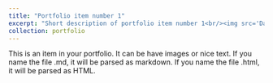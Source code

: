 ```yaml
---
title: "Portfolio item number 1"
excerpt: "Short description of portfolio item number 1<br/><img src='Data Analysis with Python.jpg'>"
collection: portfolio
---
```


This is an item in your portfolio. It can be have images or nice text. If you name the file .md, it will be parsed as markdown. If you name the file .html, it will be parsed as HTML. 
